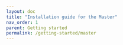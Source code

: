 ```yaml
---
layout: doc
title: "Installation guide for the Master"
nav_order: 1
parent: Getting started
permalink: /getting-started/master
---
```

